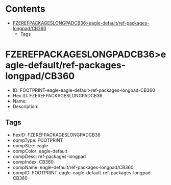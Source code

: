



Contents
========

* [FZEREFPACKAGESLONGPADCB36>eagle-default/ref-packages-longpad/CB360](#fzerefpackageslongpadcb36eagle-defaultref-packages-longpadcb360)
	* [Tags](#tags)

# FZEREFPACKAGESLONGPADCB36>eagle-default/ref-packages-longpad/CB360

- ID: FOOTPRINT-eagle-eagle-default-ref-packages-longpad-CB360
- Hex ID: FZEREFPACKAGESLONGPADCB36
- Name: 
- Description: 

## Tags

- hexID: FZEREFPACKAGESLONGPADCB36
- oompType: FOOTPRINT
- oompSize: eagle
- oompColor: eagle-default
- oompDesc: ref-packages-longpad
- oompIndex: CB360
- oompName: eagle-default/ref-packages-longpad/CB360
- oompID: FOOTPRINT-eagle-eagle-default-ref-packages-longpad-CB360
